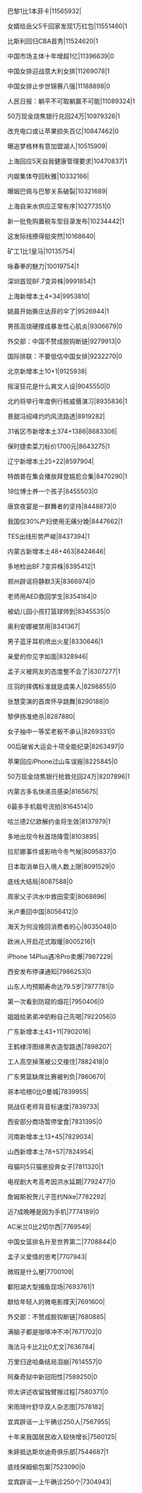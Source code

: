 巴黎1比1本菲卡|11565932|

女婿给岳父5千回家发现1万红包|11551460|1

比斯利回归CBA首秀|11524620|1

中国市场主体十年增超1亿|11396639|0

中国女排迎战意大利女排|11269078|1

中国女排止步世锦赛八强|11188898|0

人民日报：躺平不可取躺赢不可能|11089324|1

50万现金烧焦银行兑回24万|10979326|1

改充电口或让苹果损失百亿|10847462|0

曝追梦格林有意加盟湖人|10515909|

上海回应5天自我健康管理要求|10470837|1

内娱集体夺回秋雅|10332166|

曝姆巴佩与巴黎关系破裂|10321689|

上海自来水供应正常有序|10277351|0

新一批免购置税车型目录发布|10234442|1

这发际线撩得挺突然|10168640|

矿工1比1皇马|10135754|

咏春拳的魅力|10019754|1

深圳首现BF.7变异株|9991854|1

上海新增本土4+34|9953810|

姚晨开始撕庄达菲的伞了|9526944|1

男孩高烧硬撑成暴发性心肌炎|9306679|0

外交部：中国不赞成脱钩断链|9279913|0

国际排联：不要低估中国女排|9232270|0

北京新增本土10+1|9125938|

摇滚狂花是什么爽文人设|9045550|0

北约将举行年度例行核威慑演习|8935836|1

景甜冯绍峰灼灼风流路透|8919282|

31省区市新增本土374+1386|8683306|

保时捷卖菜刀标价1700元|8643275|1

辽宁新增本土25+22|8597904|

特朗普在集会播放拜登尴尬合集|8470290|1

18位博士养一个孩子|8455503|0

唐宫夜宴是一群舞者的坚持|8448873|0

我国仅30%产妇使用无痛分娩|8447662|1

TES出线形势严峻|8437394|1

内蒙古新增本土48+463|8424646|

多地检出BF.7变异株|8395412|1

郑州辟谣将静默3天|8366974|0

老师用AED救回学生|8354164|0

被幼儿园小孩打篮球帅到|8345535|0

奥利安娜被禁用|8341367|

男子蓝牙耳机喷出火星|8330646|1

亲爱的你见字如面|8328946|

孟子义被网友的态度整不会了|8307277|1

庄羽的择偶标准就是虞美人|8298855|0

张慧雯演的首席怀孕跳舞|8290188|0

黎伊扬准绝杀|8287880|

女子抽中一等奖老板不承认|8269331|0

00后破省大运会十项全能纪录|8263497|0

苹果回应iPhone过山车误报|8225845|0

50万现金烧焦银行抢救兑回24万|8207896|1

内蒙古多名快递员感染|8165675|

6最多手机靓号流拍|8164514|0

哈兰德2亿欧解约金将生效|8137979|1

多地出现今秋首场降雪|8103895|

拉尼娜事件或影响今冬气候|8095837|0

日本取消单日入境人数上限|8091529|0

底线大结局|8087588|0

周家父子洪水中救田雯雯|8068696|

米卢重回中国|8056412|0

海天为何没挽回消费者的心|8035048|0

欧洲人开启花式取暖|8005216|1

iPhone 14Plus遇冷Pro卖爆|7987229|

西安发布停课通知|7986253|0

山东人均预期寿命达79.5岁|7977781|0

第一次看到防窥的烟花|7950406|0

姐姐给弟弟冲奶粉自己先喝|7922056|0

广东新增本土43+11|7902016|

王鹤棣浮图缘黑衣造型路透|7898207|

工人高空掉落被公交接住|7882418|0

广东男篮缺席比赛被判负|7860670|

哥本哈根0比0曼城|7839955|

挑战任老师背音标速度|7839733|

西安部分商场暂停堂食|7831395|0

河南新增本土13+45|7829034|

山西新增本土78+57|7824954|

母猫叼5只猫崽投奔女子|7811320|1

电视剧大考高考因洪水延期|7792477|0

詹姆斯祝贺儿子签约Nike|7782292|

近7成晚睡是因为手机|7774189|0

AC米兰0比2切尔西|7769549|

中国女篮排名升至世界第二|7708844|0

孟子义爱情的思考|7707943|

微瑕是什么梗|7700109|

鄱阳湖大型捕鱼现场|7693761|1

献给年轻人的微电影撑天|7691600|

外交部：不赞成脱钩断链|7680885|

满脑子都是咖啡冲不冲|7671702|0

海法马卡比2比0尤文|7636784|

万里归途哈桑结局泪崩|7614557|0

阿桑奇狱中新冠阳性|7589250|0

师太讲述收留独臂猴过程|7580371|0

宋雨琦叶舒华双人杂志图|7578182|

宜宾辟谣一上午确诊250人|7567955|

十年来我国居民收入较快增长|7560125|

朱婷抵达斯坎迪奇俱乐部|7544687|1

底线保姆偷包案|7523090|0

宜宾辟谣一上午确诊250个|7304943|

